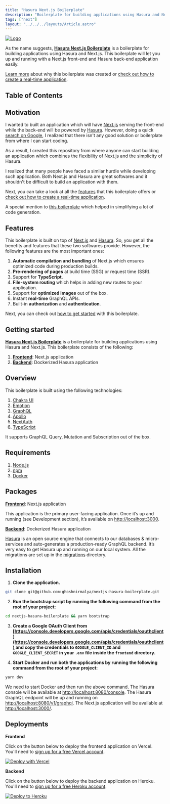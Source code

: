 ```yaml
---
title: "Hasura Next.js Boilerplate"
description: "Boilerplate for building applications using Hasura and Next.js."
tags: ["next"]
layout: "../../../layouts/Article.astro"
---
```


[![Logo](/images/content/nextjs-hasura-boilerplate/hasura-nextjs-boilerplate.png)](https://github.com/ghoshnirmalya/nextjs-hasura-boilerplate)

As the name suggests, [**Hasura Next.js Boilerplate**](https://github.com/ghoshnirmalya/nextjs-hasura-boilerplate) is a boilerplate for building applications using Hasura and Next.js. This boilerplate will let you up and running with a Next.js front-end and Hasura back-end application easily.

[Learn more](/guides/nextjs-hasura-boilerplate/02-motivation) about why this boilerplate was created or [check out how to create a real-time application](/guides/nextjs-hasura-boilerplate/04-getting-started).

## Table of Contents

## Motivation

I wanted to built an application which will have [Next.js](http://nextjs.org/) serving the front-end while the back-end will be powered by [Hasura](https://hasura.io/). However, doing a quick [search on Google](https://www.google.com/search?rlz=1C5CHFA_enIN884IN884&sxsrf=ALeKk00n-5Lebdi67WuA-L5kdCoJAjmY5A%3A1610508668192&ei=fGn-X6aPC5uQ4-EP0--VuA4&q=hasura+next.js+boilerplate&oq=hasura+next.js+boilerplate&gs_lcp=CgZwc3ktYWIQAzoECAAQRzoJCAAQyQMQFhAeOgUIIRCgAToECCEQFToHCCEQChCgAVCVHVjIPGDRQGgAcAJ4AIAB1QGIAcIPkgEGMC4xMy4xmAEAoAEBqgEHZ3dzLXdpesgBCMABAQ&sclient=psy-ab&ved=0ahUKEwimvcyo_JfuAhUbyDgGHdN3BecQ4dUDCA0&uact=5), I realized that there isn't any good solution or boilerplate from where I can start coding.

As a result, I created this repository from where anyone can start building an application which combines the flexibility of Next.js and the simplicity of Hasura.

I realized that many people have faced a similar hurdle while developing such application. Both Next.js and Hasura are great softwares and it shouldn't be difficult to build an application with them.

Next, you can take a look at all the [features](/guides/nextjs-hasura-boilerplate/03-features) that this boilerplate offers or
[check out how to create a real-time application](/guides/nextjs-hasura-boilerplate/04-getting-started).

A special mention to [this boilerplate](https://github.com/sondh0127/nextjs-hasura-fullstack) which helped in simplifying a lot of code generation.

## Features

This boilerplate is built on top of [Next.js](http://nextjs.org/) and [Hasura](https://hasura.io/). So, you get all the benefits and features that these two softwares provide. However, the following features are the most important ones:

1. **Automatic compilation and bundling** of Next.js which ensures optimized code during production builds.
2. **Pre-rendering of pages** at build time (SSG) or request time (SSR).
3. Support for **TypeScript**.
4. **File-system routing** which helps in adding new routes to your application.
5. Support for **optimized images** out of the box.
6. Instant **real-time** GraphQL APIs.
7. Built-in **authorization** and **authentication**.

Next, you can check out [how to get started](/guides/nextjs-hasura-boilerplate/04-getting-started) with this boilerplate.

## Getting started

[**Hasura Next.js Boilerplate**](https://github.com/ghoshnirmalya/nextjs-hasura-boilerplate) is a boilerplate for building applications using Hasura and Next.js. This boilerplate consists of the following:

1. [**Frontend**](https://github.com/ghoshnirmalya/nextjs-hasura-boilerplate/tree/master/frontend): Next.js application
2. [**Backend**](https://github.com/ghoshnirmalya/nextjs-hasura-boilerplate/tree/master/backend): Dockerized Hasura application

## Overview

This boilerplate is built using the following technologies:

1. [Chakra UI](https://chakra-ui.com/)
2. [Emotion](https://emotion.sh/)
3. [GraphQL](https://graphql.org/)
4. [Apollo](https://www.apollographql.com/)
5. [NextAuth](https://next-auth.js.org/)
6. [TypeScript](https://www.typescriptlang.org/)

It supports GraphQL Query, Mutation and Subscription out of the box.

## Requirements

1. [Node.js](https://nodejs.org/)
2. [npm](https://www.npmjs.com/)
3. [Docker](https://www.docker.com/)

## Packages

[**Frontend**](https://github.com/ghoshnirmalya/nextjs-hasura-boilerplate/tree/master/frontend): Next.js application

This application is the primary user-facing application. Once it’s up and running (see Development section), it’s available on [http://localhost:3000](http://localhost:3000/).

[**Backend**](https://github.com/ghoshnirmalya/nextjs-hasura-boilerplate/tree/master/backend): Dockerized Hasura application

[Hasura](https://hasura.io/) is an open source engine that connects to our databases & micro-services and auto-generates a production-ready GraphQL backend. It’s very easy to get Hasura up and running on our local system. All the migrations are set up in the [migrations](https://github.com/ghoshnirmalya/nextjs-hasura-trello-clone/tree/master/packages/backend/migrations) directory.

## Installation

1. **Clone the application.**

```bash
git clone git@github.com:ghoshnirmalya/nextjs-hasura-boilerplate.git
```

2. **Run the bootstrap script by running the following command from the root of your project:**

```bash
cd nextjs-hasura-boilerplate && yarn bootstrap
```

3. **Create a Google OAuth Client from [https://console.developers.google.com/apis/credentials/oauthclient](https://console.developers.google.com/apis/credentials/oauthclient) and copy the credentials to `GOOGLE_CLIENT_ID` and `GOOGLE_CLIENT_SECRET` in your `.env` file inside the `frontend` directory.**

4. **Start Docker and run both the applications by running the following command from the root of your project:**

```bash
yarn dev
```

We need to start Docker and then run the above command. The Hasura console will be available at [http://localhost:8080/console](http://localhost:8080/console). The Hasura GraphQL endpoint will be up and running on [http://localhost:8080/v1/graphql](http://localhost:8080/v1/graphql). The Next.js application will be available at [http://localhost:3000/](http://localhost:3000/).

## Deployments

**Frontend**

Click on the button below to deploy the frontend application on Vercel. You'll need to [sign up for a free Vercel account](https://vercel.com/signup/).

[![Deploy with Vercel](https://vercel.com/button)](https://vercel.com/import/git?s=https%3A%2F%2Fgithub.com%2Fghoshnirmalya%2Fnextjs-hasura-boilerplate%2Ftree%2Fmaster%2Ffrontend&env=NEXT_PUBLIC_API_URL,NEXT_PUBLIC_WS_URL,DATABASE_USERNAME,DATABASE_PASSWORD,DATABASE_HOST,DATABASE_NAME,AUTH_PRIVATE_KEY,NEXTAUTH_URL,GOOGLE_CLIENT_ID,GOOGLE_CLIENT_SECRET&project-name=nextjs-hasura-boilerplate&repo-name=nextjs-hasura-boilerplate)

**Backend**

Click on the button below to deploy the backend application on Heroku. You'll need to [sign up for a free Heroku account](https://signup.heroku.com/).

[![Deploy to
Heroku](https://www.herokucdn.com/deploy/button.svg)](https://heroku.com/deploy?template=https://github.com/ghoshnirmalya/nextjs-hasura-boilerplate)
